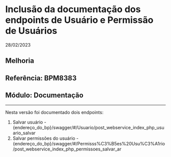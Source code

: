 # Inclusão da documentação dos endpoints de Usuário e Permissão de Usuários
28/02/2023
## Melhoria
## Referência: BPM8383
## Módulo: Documentação
***

Nesta versão foi documentado dois endpoints:

 1. Salvar usuário - {endereço_do_bp}/swagger/#/Usuario/post_webservice_index_php_usuario_salvar
 2. Salvar permissões do usuário - {endereço_do_bp}/swagger/#/Permisss%C3%B5es%20Usu%C3%A1rio/post_webservice_index_php_permissoes_salvar_ar
